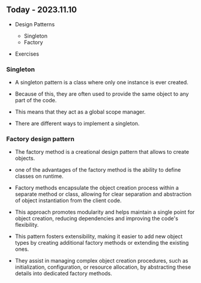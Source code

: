 ## Today - 2023.11.10

* Design Patterns

    - Singleton
    - Factory

* Exercises

### Singleton

* A singleton pattern is a class where only one instance is ever created.

* Because of this, they are often used to provide the same object to any part of the code.

* This means that they act as a global scope manager.

* There are different ways to implement a singleton.


### Factory design pattern

* The factory method is a creational design pattern that allows to create objects.

* one of the advantages of the factory method is the ability to define classes on runtime.

* Factory methods encapsulate the object creation process within a separate method or class, allowing for clear separation and abstraction of object instantiation from the client code.

* This approach promotes modularity and helps maintain a single point for object creation, reducing dependencies and improving the code's flexibility.

* This pattern fosters extensibility, making it easier to add new object types by creating additional factory methods or extending the existing ones.

* They assist in managing complex object creation procedures, such as initialization, configuration, or resource allocation, by abstracting these details into dedicated factory methods.
